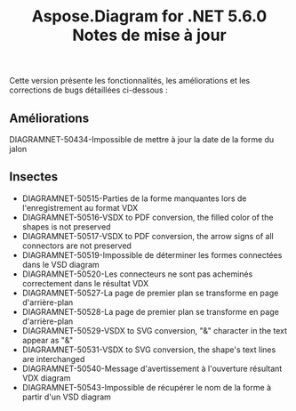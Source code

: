 ﻿---
title: Aspose.Diagram for .NET 5.6.0 Notes de mise à jour
type: docs
weight: 40
url: /fr/net/aspose-diagram-for-net-5-6-0-release-notes/
---
Cette version présente les fonctionnalités, les améliorations et les corrections de bugs détaillées ci-dessous :
## **Améliorations**
DIAGRAMNET-50434-Impossible de mettre à jour la date de la forme du jalon
## **Insectes**
- DIAGRAMNET-50515-Parties de la forme manquantes lors de l'enregistrement au format VDX
- DIAGRAMNET-50516-VSDX to PDF conversion, the filled color of the shapes is not preserved 
- DIAGRAMNET-50517-VSDX to PDF conversion, the arrow signs of all connectors are not preserved 
- DIAGRAMNET-50519-Impossible de déterminer les formes connectées dans le VSD diagram
- DIAGRAMNET-50520-Les connecteurs ne sont pas acheminés correctement dans le résultat VDX
- DIAGRAMNET-50527-La page de premier plan se transforme en page d'arrière-plan
- DIAGRAMNET-50528-La page de premier plan se transforme en page d'arrière-plan
- DIAGRAMNET-50529-VSDX to SVG conversion, "&" character in the text appear as "&" 
- DIAGRAMNET-50531-VSDX to SVG conversion, the shape's text lines are interchanged 
- DIAGRAMNET-50540-Message d'avertissement à l'ouverture résultant VDX diagram
- DIAGRAMNET-50543-Impossible de récupérer le nom de la forme à partir d'un VSD diagram
